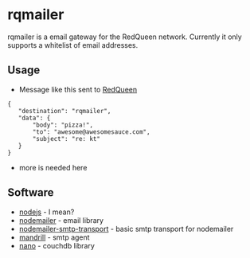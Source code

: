 # rqmailer
rqmailer is a email gateway for the RedQueen network.  Currently it only supports a whitelist of email addresses. 

## Usage
* Message like this sent to [RedQueen](https://github.com/tylercrumpton/red-queen)
```
{
   "destination": "rqmailer",
   "data": {
       "body": "pizza!",
       "to": "awesome@awesomesauce.com",
       "subject": "re: kt"
   }
}
```
* more is needed here

## Software
* [nodejs](https://nodejs.org/) - I mean?
* [nodemailer](https://www.npmjs.com/package/nodemailer) - email library
* [nodemailer-smtp-transport](https://github.com/andris9/nodemailer-smtp-transport)  - basic smtp transport for nodemailer
* [mandrill](https://mandrill.com/) - smtp agent 
* [nano](https://github.com/dscape/nano) - couchdb library
